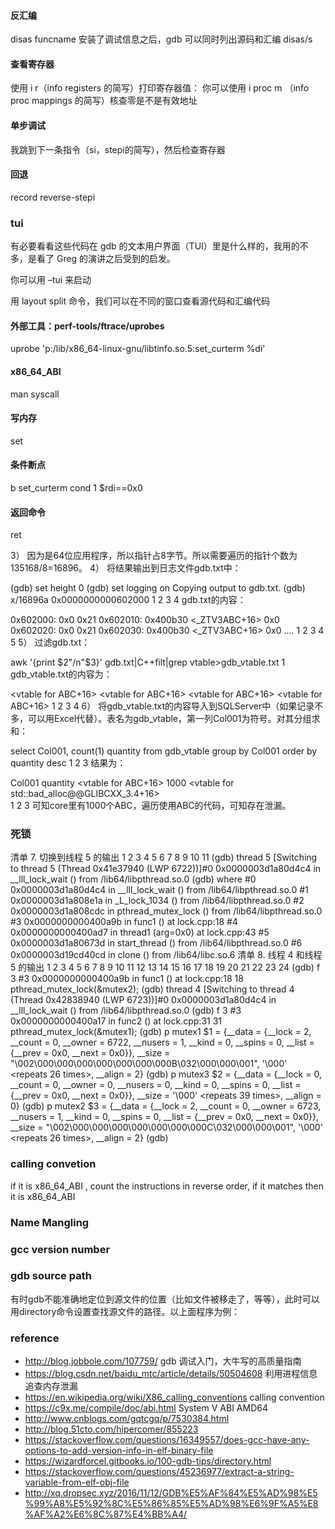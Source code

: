 #### 反汇编
disas funcname
安装了调试信息之后，gdb 可以同时列出源码和汇编
disas/s

#### 查看寄存器
使用 i r（info registers 的简写）打印寄存器值：
你可以使用 i proc m （info proc mappings 的简写）核查零是不是有效地址

#### 单步调试
我跳到下一条指令（si，stepi的简写），然后检查寄存器

#### 回退
record
reverse-stepi

### tui
有必要看看这些代码在 gdb 的文本用户界面（TUI）里是什么样的，我用的不多，是看了 Greg 的演讲之后受到的启发。

你可以用 –tui 来启动

用 layout split 命令，我们可以在不同的窗口查看源代码和汇编代码

#### 外部工具：perf-tools/ftrace/uprobes
uprobe 'p:/lib/x86_64-linux-gnu/libtinfo.so.5:set_curterm %di'

#### x86_64_ABI
man syscall

#### 写内存
set

#### 条件断点
b set_curterm
cond 1 $rdi==0x0

#### 返回命令
ret


3） 因为是64位应用程序，所以指针占8字节。所以需要遍历的指针个数为135168/8=16896。 
4） 将结果输出到日志文件gdb.txt中：

(gdb) set height 0
(gdb) set logging on
Copying output to gdb.txt.
(gdb) x/16896a 0x0000000000602000
1
2
3
4
gdb.txt的内容：

0x602000:       0x0     0x21
0x602010:       0x400b30 <_ZTV3ABC+16>  0x0
0x602020:       0x0     0x21
0x602030:       0x400b30 <_ZTV3ABC+16>  0x0
….
1
2
3
4
5
5） 过滤gdb.txt：

awk '{print $2"/n"$3}' gdb.txt|C++filt|grep vtable>gdb_vtable.txt
1
gdb_vtable.txt的内容为：

<vtable for ABC+16>
<vtable for ABC+16>
<vtable for ABC+16>
<vtable for ABC+16>
1
2
3
4
6） 将gdb_vtable.txt的内容导入到SQLServer中（如果记录不多，可以用Excel代替）。表名为gdb_vtable，第一列Col001为符号。对其分组求和：

select Col001, count(1) quantity from gdb_vtable
group by Col001
order by quantity desc
1
2
3
结果为：

Col001                                                                                    quantity
<vtable for ABC+16>                                                              1000
<vtable for std::bad_alloc@@GLIBCXX_3.4+16>          
1
2
3
可知core里有1000个ABC，遍历使用ABC的代码，可知存在泄漏。

### 死锁

清单 7. 切换到线程 5 的输出
1
2
3
4
5
6
7
8
9
10
11
(gdb) thread 5 
[Switching to thread 5 (Thread 0x41e37940 (LWP 6722))]#0  0x0000003d1a80d4c4 in 
__lll_lock_wait () from /lib64/libpthread.so.0 
(gdb) where 
#0  0x0000003d1a80d4c4 in __lll_lock_wait () from /lib64/libpthread.so.0 
#1  0x0000003d1a808e1a in _L_lock_1034 () from /lib64/libpthread.so.0 
#2  0x0000003d1a808cdc in pthread_mutex_lock () from /lib64/libpthread.so.0 
#3  0x0000000000400a9b in func1 () at lock.cpp:18 
#4  0x0000000000400ad7 in thread1 (arg=0x0) at lock.cpp:43 
#5  0x0000003d1a80673d in start_thread () from /lib64/libpthread.so.0 
#6  0x0000003d19cd40cd in clone () from /lib64/libc.so.6
清单 8. 线程 4 和线程 5 的输出
1
2
3
4
5
6
7
8
9
10
11
12
13
14
15
16
17
18
19
20
21
22
23
24
(gdb) f 3 
#3  0x0000000000400a9b in func1 () at lock.cpp:18 
18          pthread_mutex_lock(&mutex2); 
(gdb) thread 4 
[Switching to thread 4 (Thread 0x42838940 (LWP 6723))]#0  0x0000003d1a80d4c4 in 
__lll_lock_wait () from /lib64/libpthread.so.0 
(gdb) f 3 
#3  0x0000000000400a17 in func2 () at lock.cpp:31 
31          pthread_mutex_lock(&mutex1); 
(gdb) p mutex1 
$1 = {__data = {__lock = 2, __count = 0, __owner = 6722, __nusers = 1, __kind = 0, 
__spins = 0, __list = {__prev = 0x0, __next = 0x0}}, 
 __size = "\002\000\000\000\000\000\000\000B\032\000\000\001", '\000'
<repeats 26 times>, __align = 2} 
(gdb) p mutex3 
$2 = {__data = {__lock = 0, __count = 0, __owner = 0, __nusers = 0, 
__kind = 0, __spins = 0, __list = {__prev = 0x0, __next = 0x0}}, 
__size = '\000' <repeats 39 times>, __align = 0} 
(gdb) p mutex2 
$3 = {__data = {__lock = 2, __count = 0, __owner = 6723, __nusers = 1, 
__kind = 0, __spins = 0, __list = {__prev = 0x0, __next = 0x0}}, 
 __size = "\002\000\000\000\000\000\000\000C\032\000\000\001", '\000'
<repeats 26 times>, __align = 2} 
(gdb)

### calling convetion
if it is x86_64_ABI , count the instructions in reverse order, if it matches then it is x86_64_ABI

### Name Mangling

### gcc version number

### gdb source path
有时gdb不能准确地定位到源文件的位置（比如文件被移走了，等等），此时可以用directory命令设置查找源文件的路径。以上面程序为例：


### reference
* http://blog.jobbole.com/107759/ gdb 调试入门，大牛写的高质量指南
* https://blog.csdn.net/baidu_mtc/article/details/50504608 利用进程信息追查内存泄漏
* https://en.wikipedia.org/wiki/X86_calling_conventions calling convention
* https://c9x.me/compile/doc/abi.html System V ABI AMD64
* http://www.cnblogs.com/gqtcgq/p/7530384.html
* http://blog.51cto.com/hipercomer/855223
* https://stackoverflow.com/questions/16349557/does-gcc-have-any-options-to-add-version-info-in-elf-binary-file
* https://wizardforcel.gitbooks.io/100-gdb-tips/directory.html
* https://stackoverflow.com/questions/45236977/extract-a-string-variable-from-elf-obj-file
* http://xq.dropsec.xyz/2016/11/12/GDB%E5%AF%84%E5%AD%98%E5%99%A8%E5%92%8C%E5%86%85%E5%AD%98%E6%9F%A5%E8%AF%A2%E6%8C%87%E4%BB%A4/
